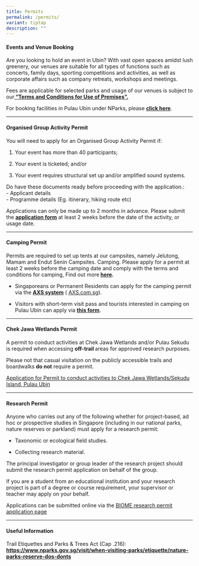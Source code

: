 ```yaml
---
title: Permits
permalink: /permits/
variant: tiptap
description: ""
---
```

<h4>Events and Venue Booking</h4>
<p>Are you looking to hold an event in Ubin? With vast open spaces amidst
lush greenery, our venues are suitable for all types of functions such
as concerts, family days, sporting competitions and activities, as well
as corporate affairs such as company retreats, workshops and meetings.</p>
<p>Fees are applicable for selected parks and usage of our venues is subject
to our<strong><a href="https://www.nparks.gov.sg/-/media/nparks-real-content/gardens-parks-and-nature/park-venue-usage/terms-and-conditions-for-use-of-premises_22,-d-,07,-d-,22.pdf" rel="noopener noreferrer" target="_blank"> “Terms and Conditions for Use of Premises”.</a></strong>
</p>
<p>For booking facilities in Pulau Ubin under NParks, please <strong><a href="https://www2.vbs.nparks.gov.sg/vbs/" rel="noopener noreferrer" target="_blank">click here</a></strong>.&nbsp;&nbsp;</p>
<hr>
<h4>Organised Group Activity Permit</h4>
<p>You will need to apply for an Organised Group Activity Permit if:</p>
<ol data-tight="true" class="tight">
<li>
<p>Your event has more than 40 participants;</p>
</li>
<li>
<p>Your event is ticketed; and/or</p>
</li>
<li>
<p>Your event requires structural set up and/or amplified sound systems.</p>
</li>
</ol>
<p>Do have these documents ready before proceeding with the application.:
<br>- Applicant details&nbsp;
<br>- Programme details (Eg. itinerary, hiking route etc)&nbsp;
<br>
</p>
<p>Applications can only be made up to 2 months in advance. Please submit
the <strong><a href="https://form.gov.sg/#!/6216f8a340a8e30012fe1097" rel="noopener noreferrer" target="_blank">application form</a></strong> at
least 2 weeks before the date of the activity, or usage date.&nbsp;</p>
<hr>
<h4>Camping Permit</h4>
<p>Permits are required to set up tents at our campsites, namely Jelutong,
Mamam and Endut Senin Campsites. Camping. Please apply for a permit at
least 2 weeks before the camping date and comply with the terms and conditions
for camping, Find out more<strong>&nbsp;<a href="https://www.nparks.gov.sg/-/media/ubin/camping/pu---camping-permit-tc-(13jan2021).pdf" rel="noopener noreferrer nofollow" target="_blank">here</a>.</strong>
</p>
<p></p>
<ul data-tight="true" class="tight">
<li>
<p>Singaporeans or Permanent Residents can apply for the camping permit via
the <strong><a href="https://e-station.axs.com.sg/NParks_Camping/Internet/index.php" rel="noopener noreferrer" target="_blank">AXS system</a></strong> (
<a href="https://e-station.axs.com.sg/NParks_Camping/Internet/index.php" rel="noopener noreferrer nofollow" target="_blank">AXS.com.sg</a>).</p>
</li>
<li>
<p>Visitors with short-term visit pass and tourists interested in camping
on Pulau Ubin can apply via <strong><a href="https://form.gov.sg/686372efacb1a19b41e3de22" rel="noopener noreferrer nofollow" target="_blank">this form</a></strong>.</p>
</li>
</ul>
<hr>
<h4>Chek Jawa Wetlands Permit</h4>
<p>A permit to conduct activities at Chek Jawa Wetlands and/or Pulau Sekudu
is required when accessing <strong>off-trail </strong>areas for approved
research purposes.</p>
<p></p>
<p>Please not that casual visitation on the publicly accessible trails and
boardwalks <strong>do not</strong> require a permit.</p>
<p><a href="/files/CJW_Permit__updated_2023_.pdf" rel="noopener nofollow" target="_blank">Application for Permit to conduct activities to Chek Jawa Wetlands/Sekudu Island, Pulau Ubin</a>
</p>
<hr>
<h4>Research Permit</h4>
<p>Anyone who carries out any of the following whether for project-based,
ad hoc or prospective studies in Singapore (including in our national parks,
nature reserves or parkland) must apply for a research permit:</p>
<ul data-tight="true" class="tight">
<li>
<p>Taxonomic or ecological field studies.</p>
</li>
<li>
<p>Collecting research material.</p>
</li>
</ul>
<p>The principal investigator or group leader of the research project should
submit the research permit application on behalf of the group.</p>
<p>If you are a student from an educational institution and your research
project is part of a degree or course requirement, your supervisor or teacher
may apply on your behalf.</p>
<p>Applications can be submitted online via the <a href="https://safe.menlosecurity.com/https://biome.nparks.gov.sg/Account/Login/?ReturnUrl=%2FResearch%2FPermitApplication%2F" rel="noopener noreferrer" target="_blank"><u>BIOME research permit application page</u></a>
</p>
<hr>
<h4>Useful Information</h4>
<p>Trail Etiquettes and Parks &amp; Trees Act (Cap .216):&nbsp;
<br><strong><a href="https://www.nparks.gov.sg/-/media/ubin/forms/application-for-use-of-premises-on-pulau-ubin-(13-aug-2019)pdf.pdf" rel="noopener noreferrer nofollow" target="_blank">https://www.nparks.gov.sg/visit/when-visiting-parks/etiquette/nature-parks-reserve-dos-donts</a></strong>
</p>
<p></p>
<p></p>